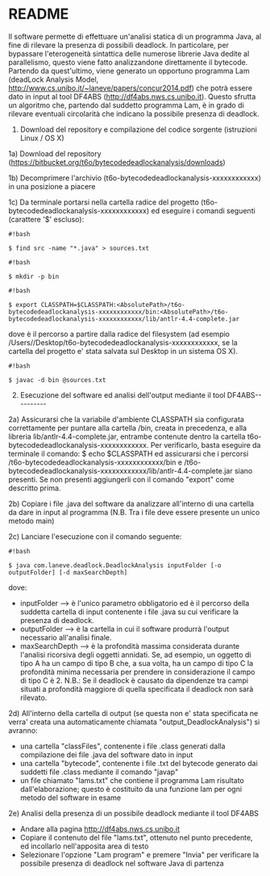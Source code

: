 # README #

Il software permette di effettuare un'analisi statica di un programma Java, al fine di rilevare la presenza di possibili deadlock.
In particolare, per bypassare l'eterogeneità sintattica delle numerose librerie Java dedite al parallelismo, questo viene fatto analizzandone direttamente il bytecode. 
Partendo da quest'ultimo, viene generato un opportuno programma Lam (deadLock Analysis Model, http://www.cs.unibo.it/~laneve/papers/concur2014.pdf) che potrà essere dato in input al tool DF4ABS (http://df4abs.nws.cs.unibo.it). Questo sfrutta un algoritmo che, partendo dal suddetto programma Lam, è in grado di rilevare eventuali circolarità che indicano la possibile presenza di deadlock.

1) Download del repository e compilazione del codice sorgente (istruzioni Linux / OS X)

1a) Download del repository (https://bitbucket.org/t6o/bytecodedeadlockanalysis/downloads)

1b) Decomprimere l'archivio (t6o-bytecodedeadlockanalysis-xxxxxxxxxxxx) in una posizione a piacere

1c) Da terminale portarsi nella cartella radice del progetto (t6o-bytecodedeadlockanalysis-xxxxxxxxxxxx) ed eseguire i comandi seguenti (carattere '$' escluso):


```
#!bash

$ find src -name "*.java" > sources.txt
```


```
#!bash

$ mkdir -p bin
```



```
#!bash

$ export CLASSPATH=$CLASSPATH:<AbsolutePath>/t6o-bytecodedeadlockanalysis-xxxxxxxxxxxx/bin:<AbsolutePath>/t6o-bytecodedeadlockanalysis-xxxxxxxxxxxx/lib/antlr-4.4-complete.jar
```


dove <AbsolutePath> è il percorso a partire dalla radice del filesystem (ad esempio /Users/<username>/Desktop/t6o-bytecodedeadlockanalysis-xxxxxxxxxxxx, se la cartella del progetto e' stata salvata sul Desktop in un sistema OS X).


```
#!bash

$ javac -d bin @sources.txt
```


2) Esecuzione del software ed analisi dell'output mediante il tool DF4ABS----------

2a) Assicurarsi che la variabile d'ambiente CLASSPATH sia configurata correttamente per puntare alla cartella /bin, creata in precedenza, e alla libreria lib/antlr-4.4-complete.jar, entrambe contenute dentro la cartella t6o-bytecodedeadlockanalysis-xxxxxxxxxxxx. Per verificarlo, basta eseguire da terminale il comando:
$ echo $CLASSPATH
ed assicurarsi che i percorsi <AbsolutePath>/t6o-bytecodedeadlockanalysis-xxxxxxxxxxxx/bin e <AbsolutePath>/t6o-bytecodedeadlockanalysis-xxxxxxxxxxxx/lib/antlr-4.4-complete.jar siano presenti. Se non presenti aggiungerli con il comando "export" come descritto prima.

2b) Copiare i file .java del software da analizzare all'interno di una cartella da dare in input al programma (N.B. Tra i file deve essere presente un unico metodo main)

2c) Lanciare l'esecuzione con il comando seguente:


```
#!bash

$ java com.laneve.deadlock.DeadlockAnalysis inputFolder [-o outputFolder] [-d maxSearchDepth]

```

dove:
- inputFolder --> è l'unico parametro obbligatorio ed è il percorso della suddetta cartella di input contenente i file .java su cui verificare la presenza di deadlock.
- outputFolder --> è la cartella in cui il software produrrà l'output necessario all'analisi finale.
- maxSearchDepth --> è la profondità massima considerata durante l'analisi ricorsiva degli oggetti annidati. Se, ad esempio, un oggetto di tipo A ha un campo di tipo B che, a sua volta, ha un campo di tipo C la profondità minima necessaria per prendere in considerazione il campo di tipo C è 2. N.B.: Se il deadlock è causato da dipendenze tra campi situati a profondità maggiore di quella specificata il deadlock non sarà rilevato.

2d) All'interno della cartella di output (se questa non e' stata specificata ne verra' creata una automaticamente chiamata "output_DeadlockAnalysis") si avranno:
- una cartella "classFiles", contenente i file .class generati dalla compilazione dei file .java del software dato in input
- una cartella "bytecode", contenente i file .txt del bytecode generato dai suddetti file .class mediante il comando "javap"
- un file chiamato "lams.txt" che contiene il programma Lam risultato dall'elaborazione; questo è costituito da una funzione lam per ogni metodo del software in esame

2e) Analisi della presenza di un possibile deadlock mediante il tool DF4ABS
-  Andare alla pagina http://df4abs.nws.cs.unibo.it
-  Copiare il contenuto del file "lams.txt", ottenuto nel punto precedente, ed incollarlo nell'apposita area di testo
-  Selezionare l'opzione "Lam program" e premere "Invia" per verificare la possibile presenza di deadlock nel software Java di partenza